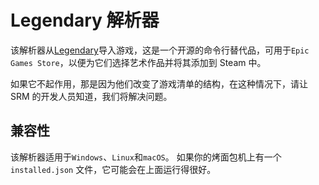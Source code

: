 # Legendary 解析器

该解析器从[Legendary](https://github.com/derrod/legendary)导入游戏，这是一个开源的命令行替代品，可用于`Epic Games Store`，以便为它们选择艺术作品并将其添加到 Steam 中。

如果它不起作用，那是因为他们改变了游戏清单的结构，在这种情况下，请让 SRM 的开发人员知道，我们将解决问题。

## 兼容性
该解析器适用于`Windows`、`Linux`和`macOS`。 如果你的烤面包机上有一个 `installed.json` 文件，它可能会在上面运行得很好。

